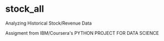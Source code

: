 # stock_all
Analyzing Historical Stock/Revenue Data

Assigment from IBM/Coursera's PYTHON PROJECT FOR DATA SCIENCE

